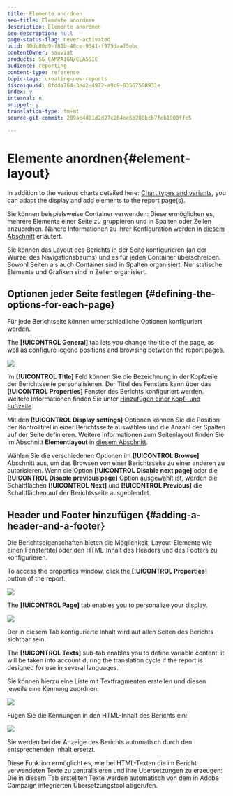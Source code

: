 ```yaml
---
title: Elemente anordnen
seo-title: Elemente anordnen
description: Elemente anordnen
seo-description: null
page-status-flag: never-activated
uuid: 60dc80d9-f81b-48ce-9341-f975daaf5ebc
contentOwner: sauviat
products: SG_CAMPAIGN/CLASSIC
audience: reporting
content-type: reference
topic-tags: creating-new-reports
discoiquuid: 8fdda764-3e42-4972-a9c9-63567588931e
index: y
internal: n
snippet: y
translation-type: tm+mt
source-git-commit: 209ac4d81d2d27c264ee6b288bcb7fcb1900ffc5

---
```



# Elemente anordnen{#element-layout}

In addition to the various charts detailed here: [Chart types and variants](../../reporting/using/creating-a-chart.md#chart-types-and-variants), you can adapt the display and add elements to the report page(s).

Sie können beispielsweise Container verwenden: Diese ermöglichen es, mehrere Elemente einer Seite zu gruppieren und in Spalten oder Zellen anzuordnen. Nähere Informationen zu ihrer Konfiguration werden in [diesem Abschnitt](../../web/using/defining-web-forms-layout.md#creating-containers) erläutert.

Sie können das Layout des Berichts in der Seite konfigurieren (an der Wurzel des Navigationsbaums) und es für jeden Container überschreiben. Sowohl Seiten als auch Container sind in Spalten organisiert. Nur statische Elemente und Grafiken sind in Zellen organisiert.

## Optionen jeder Seite festlegen {#defining-the-options-for-each-page}

Für jede Berichtseite können unterschiedliche Optionen konfiguriert werden.

The **[!UICONTROL General]** tab lets you change the title of the page, as well as configure legend positions and browsing between the report pages.

![](assets/s_ncs_advuser_report_wizard_022.png)

Im **[!UICONTROL Title]** Feld können Sie die Bezeichnung in der Kopfzeile der Berichtsseite personalisieren. Der Titel des Fensters kann über das **[!UICONTROL Properties]** Fenster des Berichts konfiguriert werden. Weitere Informationen finden Sie unter [Hinzufügen einer Kopf- und Fußzeile](#adding-a-header-and-a-footer).

Mit den **[!UICONTROL Display settings]** Optionen können Sie die Position der Kontrolltitel in einer Berichtsseite auswählen und die Anzahl der Spalten auf der Seite definieren. Weitere Informationen zum Seitenlayout finden Sie im Abschnitt **Elementlayout** in [diesem Abschnitt](../../web/using/defining-web-forms-layout.md#positioning-the-fields-on-the-page).

Wählen Sie die verschiedenen Optionen im **[!UICONTROL Browse]** Abschnitt aus, um das Browsen von einer Berichtsseite zu einer anderen zu autorisieren. Wenn die Option **[!UICONTROL Disable next page]** oder die **[!UICONTROL Disable previous page]** Option ausgewählt ist, werden die Schaltflächen **[!UICONTROL Next]** und **[!UICONTROL Previous]** die Schaltflächen auf der Berichtsseite ausgeblendet.

## Header und Footer hinzufügen {#adding-a-header-and-a-footer}

Die Berichtseigenschaften bieten die Möglichkeit, Layout-Elemente wie einen Fenstertitel oder den HTML-Inhalt des Headers und des Footers zu konfigurieren.

To access the properties window, click the **[!UICONTROL Properties]** button of the report.

![](assets/reporting_properties.png)

The **[!UICONTROL Page]** tab enables you to personalize your display.

![](assets/s_ncs_advuser_report_properties_04.png)

Der in diesem Tab konfigurierte Inhalt wird auf allen Seiten des Berichts sichtbar sein.

The **[!UICONTROL Texts]** sub-tab enables you to define variable content: it will be taken into account during the translation cycle if the report is designed for use in several languages.

Sie können hierzu eine Liste mit Textfragmenten erstellen und diesen jeweils eine Kennung zuordnen:

![](assets/s_ncs_advuser_report_properties_04a.png)

Fügen Sie die Kennungen in den HTML-Inhalt des Berichts ein:

![](assets/s_ncs_advuser_report_properties_04b.png)

Sie werden bei der Anzeige des Berichts automatisch durch den entsprechenden Inhalt ersetzt.

Diese Funktion ermöglicht es, wie bei HTML-Texten die im Bericht verwendeten Texte zu zentralisieren und ihre Übersetzungen zu erzeugen: Die in diesem Tab erstellten Texte werden automatisch von dem in Adobe Campaign integrierten Übersetzungstool abgerufen.
